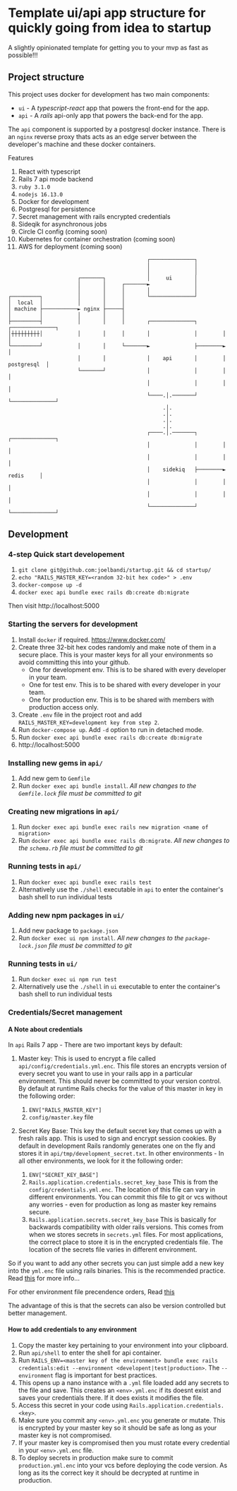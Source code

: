 # Template ui/api app structure for quickly going from idea to startup

A slightly opinionated template for getting you to your mvp as fast as possible!!!

## Project structure

This project uses docker for development has two main components:

  - `ui` - A *typescript-react* app that powers the front-end for the app.
  - `api` - A *rails* api-only app that powers the back-end for the app.

The `api` component is supported by a postgresql docker instance. There is an `nginx` reverse proxy thats acts as an edge server between the developer's machine and these docker containers.

Features
 1. React with typescript
 2. Rails 7 api mode backend
 3. `ruby 3.1.0` 
 4. `nodejs 16.13.0`
 5. Docker for development
 6. Postgresql for persistence
 7. Secret management with rails encrypted credentials
 8. Sideqik for asynchronous jobs
 9. Circle CI config (coming soon)
 10. Kubernetes for container orchestration (coming soon)
 11. AWS for deployment (coming soon)

```
                                            ┌──────────────┐
                                            │              │
                                            │              │
                      ┌───────┐             │     ui       │
                      │       │     ┌───────►              │
                      │       │     │       │              │
┌─────────┐           │       │     │       └──────────────┘
│  local  │           │       │     │
│ machine ├───────────► nginx ├─────┤
│         │           │       │     │
├─────────┤           │       │     │       ┌──────────────┐        ┌──────────────┐
│┼┼┼┼┼┼┼┼┼│           │       │     │       │              │        │              │
└─────────┘           │       │     └───────►              ├────────►              │
                      │       │             │    api       │        │  postgresql  │
                      └───────┘             │              │        │              │
                                            │              │        │              │
                                            └────.│.───────┘        └──────────────┘
                                                 .│.
                                                 .│.
                                                 .│.
                                                 .│.
                                            ┌────.│.───────┐        ┌──────────────┐
                                            │              │        │              │
                                            │              │        │              │
                                            │    sidekiq   ├────────►    redis     │
                                            │              │        │              │
                                            │              │        │              │
                                            └──────────────┘        └──────────────┘
```

## Development

### 4-step Quick start developement
  1. `git clone git@github.com:joelbandi/startup.git && cd startup/`
  2. `echo "RAILS_MASTER_KEY=<random 32-bit hex code>" > .env`
  3. `docker-compose up -d`
  4. `docker exec api bundle exec rails db:create db:migrate`

Then visit http://localhost:5000

### Starting the servers for development
  1. Install `docker` if required. https://www.docker.com/
  2. Create three 32-bit hex codes randomly and make note of them in a secure place. This is your master keys for all your environments so avoid committing this into your github.
       - One for development env. This is to be shared with every developer in your team.
       - One for test env. This is to be shared with every developer in your team.
       - One for production env. This is to be shared with members with production access only.
  2. Create `.env` file in the project root and add `RAILS_MASTER_KEY=development key from step 2`.
  3. Run `docker-compose up`. Add `-d` option to run in detached mode.
  4. Run `docker exec api bundle exec rails db:create db:migrate`
  5. http://localhost:5000

### Installing new gems in `api/`
  1. Add new gem to `Gemfile`
  2. Run `docker exec api bundle install`. *All new changes to the `Gemfile.lock` file must be committed to git*

### Creating new migrations in `api/`
  1. Run `docker exec api bundle exec rails new migration <name of migration>`
  2. Run `docker exec api bundle exec rails db:migrate`. *All new changes to the `schema.rb` file must be committed to git*

### Running tests in `api/`
  1. Run `docker exec api bundle exec rails test`
  2. Alternatively use the `./shell` executable in `api` to enter the container's bash shell to run individual tests

### Adding new npm packages in `ui/`
  1. Add new package to `package.json`
  2. Run `docker exec ui npm install`. *All new changes to the `package-lock.json` file must be committed to git*

### Running tests in `ui/`
  1. Run `docker exec ui npm run test`
  2. Alternatively use the `./shell` in `ui` executable to enter the container's bash shell to run individual tests

### Credentials/Secret management
  
  #### A Note about credentials 
  In `api` Rails 7 app - There are two important keys by default:

  1. Master key: This is used to encrypt a file called `api/config/credentials.yml.enc`. This file stores an encrypts version of every secret you want to use in your rails app in a particular environment. This should never be committed to your version control. By default at runtime Rails checks for the value of this master in key in the following order:
      1. `ENV["RAILS_MASTER_KEY"]`
      2. `config/master.key` file
  
  2. Secret Key Base: This key the default secret key that comes up with a fresh rails app. This is used to sign and encrypt session cookies. By default in development Rails randomly generates one on the fly and stores it in `api/tmp/development_secret.txt`. In other environments - In all other environments, we look for it the following order:
      1. `ENV["SECRET_KEY_BASE"]`
      2. `Rails.application.credentials.secret_key_base` This is from the `config/credentials.yml.enc`. The location of this file can vary in different environments. You can commit this file to git or vcs without any worries - even for production as long as master key remains secure.
      3. `Rails.application.secrets.secret_key_base` This is basically for backwards compatibility with older rails versions. This comes from when we stores secrets in `secrets.yml` files. For most applications, the correct place to store it is in the encrypted credentials file. The location of the secrets file varies in different environment.

  So if you want to add any other secrets you can just simple add a new key into the `yml.enc` file using rails binaries. This is the recommended practice. Read [this](https://guides.rubyonrails.org/security.html#session-storage) for more info...

  For other environment file precendence orders, Read [this](https://github.com/rails/rails/blob/09a2979f75c51afb797dd60261a8930f84144af8/railties/lib/rails/application.rb#L432)

  The advantage of this is that the secrets can also be version controlled but better management.

  #### How to add credentials to any environment

  1. Copy the master key pertaining to your environment into your clipboard.
  2. Run `api/shell` to enter the shell for api container.
  3. Run `RAILS_ENV=<master key of the environment> bundle exec rails credentials:edit --environment <developent|test|production>`. The `--environment` flag is important for best practices.
  4. This opens up a nano instance with a `.yml` file loaded add any secrets to the file and save. This creates an `<env>.yml.enc` if its doesnt exist and saves your credentials there. If it does exists it modifies the file.
  5. Access this secret in your code using `Rails.application.credentials.<key>`.
  6. Make sure you commit any `<env>.yml.enc` you generate or mutate. This is encrypted by your master key so it should be safe as long as your master key is not compromised.
  7. If your master key is compromised then you must rotate every credential in your `<env>.yml.enc` file.
  8. To deploy secrets in production make sure to commit `production.yml.enc` into your vcs before deploying the code version. As long as its the correct key it should be decrypted at runtime in production.
